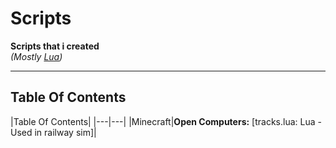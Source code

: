 # Scripts
**Scripts that i created<br>**
*(Mostly [Lua](https://www.lua.org))*
_________
## Table Of Contents
|Table Of Contents|
|---|---|
|Minecraft|**Open Computers:** [tracks.lua: Lua - Used in railway sim]|
